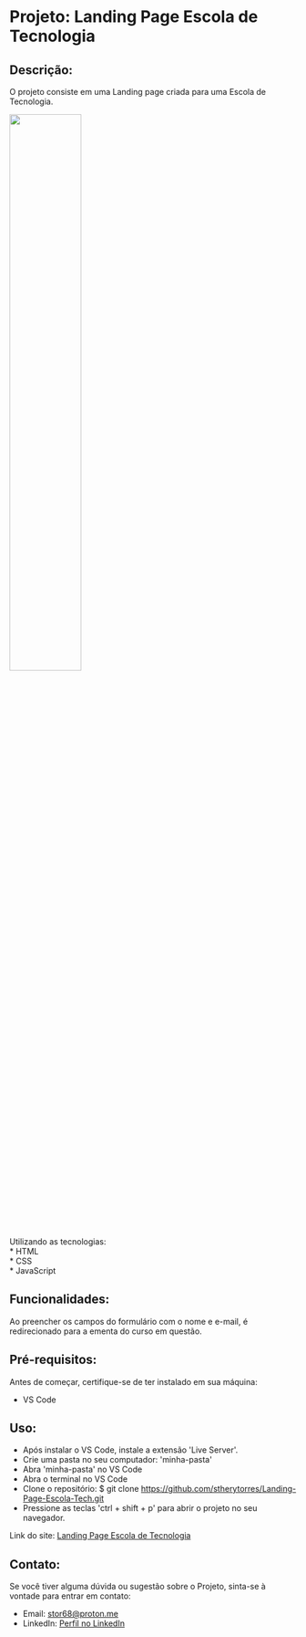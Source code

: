 # Projeto: Landing Page Escola de Tecnologia

## Descrição:<br>
O projeto consiste em uma Landing page criada para uma Escola de Tecnologia.
<br>

<img width="50%" src="https://github.com/user-attachments/assets/2716564c-3a8f-4682-a547-42248ecc7250">
<br>

<br>
Utilizando as tecnologias:<br>
* HTML<br>
* CSS<br>
* JavaScript<br>

## Funcionalidades:<br>
Ao preencher os campos do formulário com o nome e e-mail, é redirecionado para a ementa do curso em questão.<br>


## Pré-requisitos:<br>
Antes de começar, certifique-se de ter instalado em sua máquina:<br>

- VS Code<br>

## Uso:<br>

* Após instalar o VS Code, instale a extensão 'Live Server'.<br>
* Crie uma pasta no seu computador: 'minha-pasta'<br>
* Abra 'minha-pasta' no VS Code<br>
* Abra o terminal no VS Code<br>
* Clone o repositório: $ git clone https://github.com/stherytorres/Landing-Page-Escola-Tech.git <br>
* Pressione as teclas 'ctrl + shift + p' para abrir o projeto no seu navegador.<br>

Link do site: [Landing Page Escola de Tecnologia](https://escola-tecnologia-langing-page.netlify.app/)<br>

## Contato:<br>
Se você tiver alguma dúvida ou sugestão sobre o Projeto, sinta-se à vontade para entrar em contato:<br>

- Email: stor68@proton.me<br>
- LinkedIn: [Perfil no LinkedIn](https://www.linkedin.com/in/sthery-torres/)
